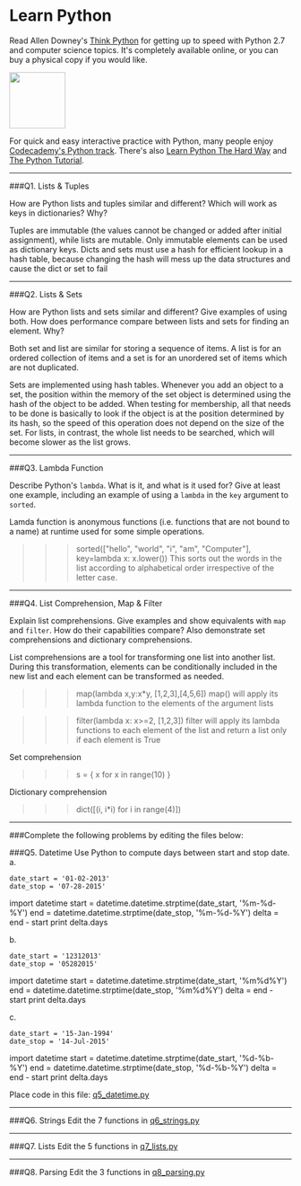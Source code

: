 # Learn Python

Read Allen Downey's [Think Python](http://www.greenteapress.com/thinkpython/) for getting up to speed with Python 2.7 and computer science topics. It's completely available online, or you can buy a physical copy if you would like.

<a href="http://www.greenteapress.com/thinkpython/"><img src="img/think_python.png" style="width: 100px;" target="_blank"></a>

For quick and easy interactive practice with Python, many people enjoy [Codecademy's Python track](http://www.codecademy.com/en/tracks/python). There's also [Learn Python The Hard Way](http://learnpythonthehardway.org/book/) and [The Python Tutorial](https://docs.python.org/2/tutorial/).

---

###Q1. Lists &amp; Tuples

How are Python lists and tuples similar and different? Which will work as keys in dictionaries? Why?

Tuples are immutable (the values cannot be changed or added after initial assignment), while lists are mutable. Only immutable elements can be used as dictionary keys.
Dicts and sets must use a hash for efficient lookup in a hash table, because changing the hash will mess up the data structures and cause the dict or set to fail

---

###Q2. Lists &amp; Sets

How are Python lists and sets similar and different? Give examples of using both. How does performance compare between lists and sets for finding an element. Why?

Both set and list are similar for storing a sequence of items.
A list is for an ordered collection of items and a set is for an unordered set of items which are not duplicated.

Sets are implemented using hash tables. Whenever you add an object to a set, the position within the memory of the set object is determined using the hash of the object to be added. When testing for membership, all that needs to be done is basically to look if the object is at the position determined by its hash, so the speed of this operation does not depend on the size of the set. For lists, in contrast, the whole list needs to be searched, which will become slower as the list grows.

---

###Q3. Lambda Function

Describe Python's `lambda`. What is it, and what is it used for? Give at least one example, including an example of using a `lambda` in the `key` argument to `sorted`.

Lamda function is anonymous functions (i.e. functions that are not bound to a name) at runtime used for some simple operations. 

>>> sorted(["hello", "world", "i", "am", "Computer"], key=lambda x: x.lower())
This sorts out the words in the list according to alphabetical order irrespective of the letter case. 

---

###Q4. List Comprehension, Map &amp; Filter

Explain list comprehensions. Give examples and show equivalents with `map` and `filter`. How do their capabilities compare? Also demonstrate set comprehensions and dictionary comprehensions.

List comprehensions are a tool for transforming one list into another list. During this transformation, elements can be conditionally included in the new list and each element can be transformed as needed.
>>> map(lambda x,y:x*y, [1,2,3],[4,5,6])
map() will apply its lambda function to the elements of the argument lists

>>> filter(lambda x: x>=2, [1,2,3])
filter will apply its lambda functions to each element of the list and return a list only if each element is True

Set comprehension
>>> s = { x for x in range(10) }

Dictionary comprehension
>>> dict([(i, i*i) for i in range(4)])


---

###Complete the following problems by editing the files below:

###Q5. Datetime
Use Python to compute days between start and stop date.   
a.  

```
date_start = '01-02-2013'    
date_stop = '07-28-2015'
```

import datetime
start = datetime.datetime.strptime(date_start, '%m-%d-%Y')
end  = datetime.datetime.strptime(date_stop, '%m-%d-%Y')
delta = end - start
print delta.days

b.  
```
date_start = '12312013'  
date_stop = '05282015'  
```

import datetime
start = datetime.datetime.strptime(date_start, '%m%d%Y')
end  = datetime.datetime.strptime(date_stop, '%m%d%Y')
delta = end - start
print delta.days

c.  
```
date_start = '15-Jan-1994'      
date_stop = '14-Jul-2015'  
```

import datetime
start = datetime.datetime.strptime(date_start, '%d-%b-%Y')
end  = datetime.datetime.strptime(date_stop, '%d-%b-%Y')
delta = end - start
print delta.days

Place code in this file: [q5_datetime.py](python/q5_datetime.py)

---

###Q6. Strings
Edit the 7 functions in [q6_strings.py](python/q6_strings.py)

---

###Q7. Lists
Edit the 5 functions in [q7_lists.py](python/q7_lists.py)

---

###Q8. Parsing
Edit the 3 functions in [q8_parsing.py](python/q8_parsing.py)





